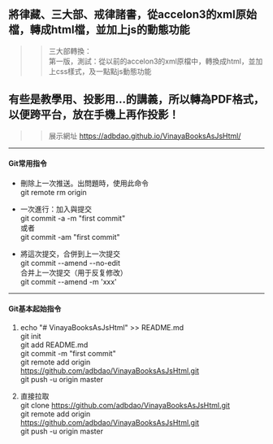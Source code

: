 ## 將律藏、三大部、戒律諸書，從accelon3的xml原始檔，轉成html檔，並加上js的動態功能  
>> 三大部轉換：  
第一版，測試：從以前的accelon3的xml原檔中，轉換成html，並加上css樣式，及一點點js動態功能  
## 有些是教學用、投影用…的講義，所以轉為PDF格式，以便跨平台，放在手機上再作投影！  
  
>> 展示網址 https://adbdao.github.io/VinayaBooksAsJsHtml/  
  
---  
#### Git常用指令  
* 刪除上一次推送。出問題時，使用此命令  
git remote rm origin  
  
* 一次進行：加入與提交  
git commit -a -m "first commit"  
或者  
git commit -am "first commit"  
  
* 將這次提交，合併到上一次提交  
git commit --amend --no-edit  
合并上一次提交（用于反复修改）  
git commit --amend -m 'xxx'  
  
---  
#### Git基本起始指令  
1. echo "# VinayaBooksAsJsHtml" >> README.md  
git init  
git add README.md  
git commit -m "first commit"  
git remote add origin https://github.com/adbdao/VinayaBooksAsJsHtml.git  
git push -u origin master  
  
2. 直接拉取  
git clone https://github.com/adbdao/VinayaBooksAsJsHtml.git  
git remote add origin https://github.com/adbdao/VinayaBooksAsJsHtml.git  
git push -u origin master  